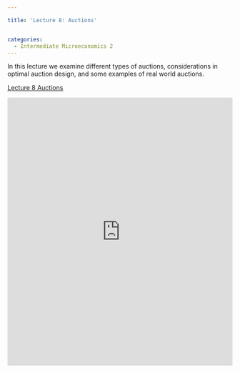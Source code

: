 ```yaml
---

title: 'Lecture 8: Auctions'


categories:
  - Intermediate Microeconomics 2
---
```

In this lecture we examine different types of auctions, considerations in optimal auction design, and some examples of real world auctions.  



   <a title="View Lecture 8 Auctions on Scribd" href="https://www.scribd.com/doc/139143521/Lecture-8-Auctions" >Lecture 8 Auctions</a>

<iframe src="https://www.scribd.com/embeds/139143521/content?start_page=1&view_mode=scroll" data-auto-height="false" data-aspect-ratio="undefined" scrolling="no" width="100%" height="600" frameborder="0"></iframe>